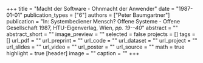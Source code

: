 +++
title = "Macht der Software - Ohnmacht der Anwender"
date = "1987-01-01"
publication_types = ["6"]
authors = ["Peter Baumgartner"]
publication = "In: Systembediener Mensch? Offene Systeme - Offene Gesellschaft 1987, HTU-Eigenverlag, Wien, _pp. 19--40_"
abstract = ""
abstract_short = ""
image_preview = ""
selected = false
projects = []
tags = []
url_pdf = ""
url_preprint = ""
url_code = ""
url_dataset = ""
url_project = ""
url_slides = ""
url_video = ""
url_poster = ""
url_source = ""
math = true
highlight = true
[header]
image = ""
caption = ""
+++
